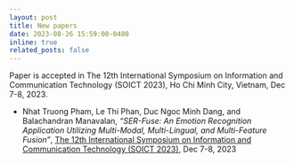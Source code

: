 ```yaml
---
layout: post
title: New papers
date: 2023-08-26 15:59:00-0400
inline: true
related_posts: false
---
```


Paper is accepted in The 12th International Symposium on Information and Communication Technology (SOICT 2023), Ho Chi Minh City, Vietnam, Dec 7-8, 2023.  


- Nhat Truong Pham, Le Thi Phan, Duc Ngoc Minh Dang, and Balachandran Manavalan, *“SER-Fuse: An Emotion Recognition Application Utilizing Multi-Modal, Multi-Lingual, and Multi-Feature Fusion”*, [The 12th International Symposium on Information and Communication Technology (SOICT 2023)](https://soict.org/), Dec 7-8, 2023  

